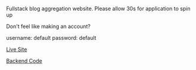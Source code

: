 Fullstack blog aggregation website. Please allow 30s for application to spin up

Don't feel like making an account?

username: default
password: default

[Live Site](http://blogcabin.hellojake.com)

[Backend Code](https://github.com/jakefrancis/blogcabin-backend)
